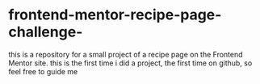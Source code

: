 # frontend-mentor-recipe-page-challenge-
this is a repository for a small project of a recipe page on the Frontend Mentor site. this is the first time i did a project, the first time on github, so feel free to guide me
